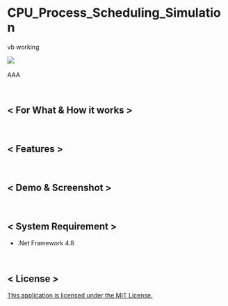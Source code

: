 # CPU_Process_Scheduling_Simulation
vb
working

<img src="./res/"><br></br>
AAA

<br>

## < For What & How it works >

<br>

## < Features >


<br>

## < Demo & Screenshot >


<br>

## < System Requirement >
- .Net Framework 4.8

<br>

## < License >
[This application is licensed under the MIT License.](https://github.com/hyung8789/)</b><br><br>